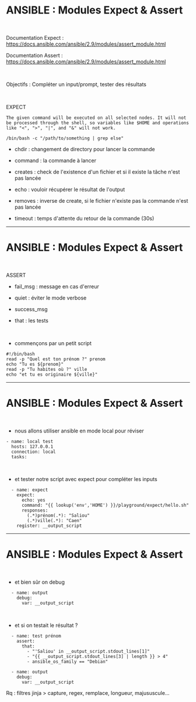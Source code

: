 

# ANSIBLE : Modules Expect & Assert


<br>

Documentation Expect : https://docs.ansible.com/ansible/2.9/modules/assert_module.html

Documentation Assert : https://docs.ansible.com/ansible/2.9/modules/assert_module.html

<br>

Objectifs : Compléter un input/prompt, tester des résultats


<br>

EXPECT

```
The given command will be executed on all selected nodes. It will not be processed through the shell, so variables like $HOME and operations like "<", ">", "|", and "&" will not work.

/bin/bash -c "/path/to/something | grep else"
```

* chdir : changement de directory pour lancer la commande

* command : la commande à lancer

* creates : check de l'existence d'un fichier et si il existe la tâche n'est pas lancée

* echo : vouloir récupérer le résultat de l'output

* removes : inverse de create, si le fichier n'existe pas la commande n'est pas lancée

* timeout : temps d'attente du retour de la commande (30s)

---------------------------------------------------------------------------------------------------

# ANSIBLE : Modules Expect & Assert


<br>

ASSERT

* fail_msg : message en cas d'erreur

* quiet : éviter le mode verbose

* success_msg

* that : les tests

<br>

* commençons par un petit script

```
#!/bin/bash
read -p "Quel est ton prénom ?" prenom
echo "Tu es ${prenom}"
read -p "Tu habites où ?" ville
echo "et tu es originaire ${ville}"
```

---------------------------------------------------------------------------------------------------

# ANSIBLE : Modules Expect & Assert

<br>

* nous allons utiliser ansible en mode local pour réviser

```
- name: local test
  hosts: 127.0.0.1
  connection: local
  tasks:
```

<br>

* et tester notre script avec expect pour compléter les inputs

```
  - name: expect
    expect:
      echo: yes
      command: "{{ lookup('env','HOME') }}/playground/expect/hello.sh"
      responses:
        (.*)prénom(.*): "Saliou"      
        (.*)ville(.*): "Caen"
    register: __output_script
```

---------------------------------------------------------------------------------------------------

# ANSIBLE : Modules Expect & Assert

<br>

* et bien sûr on debug

```
  - name: output
    debug:
      var: __output_script
```

<br>

* et si on testait le résultat ?

```
  - name: test prénom
    assert:
      that:
        - "'Saliou' in __output_script.stdout_lines[1]"
        - "{{ __output_script.stdout_lines[3] | length }} > 4"
        - ansible_os_family == "Debian"

  - name: output
    debug:
      var: __output_script
```

Rq : filtres jinja > capture, regex, remplace, longueur, majususcule...
